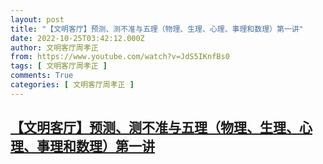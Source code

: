 ```yaml
---
layout: post
title: "【文明客厅】预测、测不准与五理（物理、生理、心理、事理和数理）第一讲"
date: 2022-10-25T03:42:12.000Z
author: 文明客厅周孝正
from: https://www.youtube.com/watch?v=JdS5IKnfBs0
tags: [ 文明客厅周孝正 ]
comments: True
categories: [ 文明客厅周孝正 ]
---
```

<!--1666669332000-->
[【文明客厅】预测、测不准与五理（物理、生理、心理、事理和数理）第一讲](https://www.youtube.com/watch?v=JdS5IKnfBs0)
------

<div>

</div>

